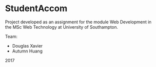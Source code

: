 # StudentAccom

Project developed as an assignment for the module Web Development in the MSc Web Technology at University of Southampton.

Team:
* Douglas Xavier
* Autumn Huang

2017

